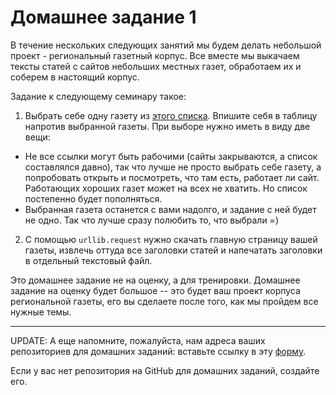 # Домашнее задание 1

В течение нескольких следующих занятий мы будем делать небольшой проект - региональный газетный корпус. Все вместе мы выкачаем тексты статей с сайтов небольших местных газет, обработаем их и соберем в настоящий корпус. 

Задание к следующему семинару такое:<br>

1. Выбрать себе одну газету из [этого списка](https://docs.google.com/spreadsheets/d/1VHGhQN1ohaEMFaxMn4nPz7COdHuMtflagoD3kA2TuxM/edit?usp=sharing). Впишите себя в таблицу напротив выбранной газеты. При выборе нужно иметь в виду две вещи: <br>
<ul> <li>Не все ссылки могут быть рабочими (сайты закрываются, а список составлялся давно), так что лучше не просто выбрать себе газету, а попробовать открыть и посмотреть, что там есть, работает ли сайт. Работающих хороших газет может на всех не хватить. Но список постепенно будет пополняться. </li>
<li>Выбранная газета останется с вами надолго, и задание с ней будет не одно. Так что лучше сразу полюбить то, что выбрали =)</li></ul>

2. С помощью `urllib.request` нужно скачать главную страницу вашей газеты, извлечь оттуда все заголовки статей и напечатать заголовки в отдельный текстовый файл. 

Это домашнее задание не на оценку, а для тренировки. Домашнее задание на оценку будет большое -- это будет ваш проект корпуса региональной газеты, его вы сделаете после того, как мы пройдем все нужные темы.

------

UPDATE:
А еще напомните, пожалуйста, нам адреса ваших репозиториев для домашних заданий: вставьте ссылку в эту [форму](https://goo.gl/forms/qnPUwdlohUpInDbo1).

Если у вас нет репозитория на GitHub для домашних заданий, создайте его.
